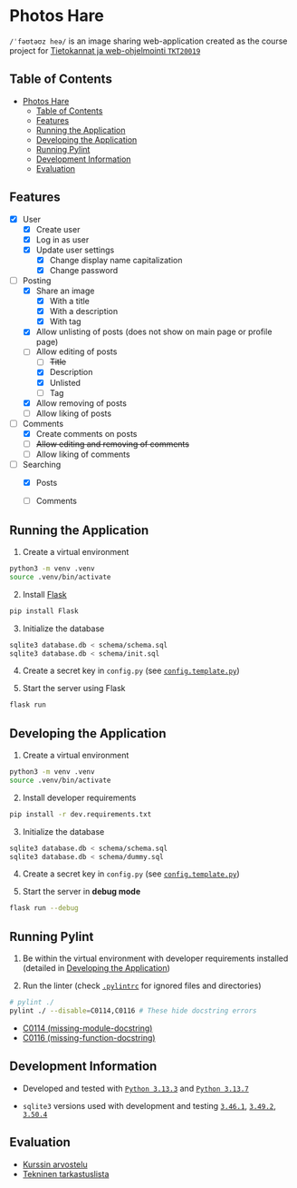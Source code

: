 # Photos Hare

`/ˈfəʊtəʊz heə/` is an image sharing web-application created as the course project for [Tietokannat ja web-ohjelmointi `TKT20019`](https://studies.helsinki.fi/kurssit/opintojakso/otm-f15d8b61-6e3e-47d2-8191-43a92d7d8607/TKT20019?cpId=hy-lv-76)


## Table of Contents
- [Photos Hare](#photos-hare)
  - [Table of Contents](#table-of-contents)
  - [Features](#features)
  - [Running the Application](#running-the-application)
  - [Developing the Application](#developing-the-application)
  - [Running Pylint](#running-pylint)
  - [Development Information](#development-information)
  - [Evaluation](#evaluation)


## Features

- [X] User
  - [X] Create user
  - [X] Log in as user
  - [X] Update user settings
    - [X] Change display name capitalization
    - [X] Change password

- [ ] Posting
  - [X] Share an image
    - [X] With a title
    - [X] With a description
    - [X] With tag
  - [X] Allow unlisting of posts (does not show on main page or profile page)
  - [ ] Allow editing of posts
    - [ ] ~~Title~~
    - [X] Description
    - [X] Unlisted
    - [ ] Tag
  - [X] Allow removing of posts
  - [ ] Allow liking of posts

- [ ] Comments
  - [X] Create comments on posts
  - [ ] ~~Allow editing and removing of comments~~
  - [ ] Allow liking of comments

- [ ] Searching
  - [X] Posts
  - [ ] Comments


## Running the Application

1. Create a virtual environment
```bash
python3 -m venv .venv
source .venv/bin/activate
```

2. Install [Flask](https://pypi.org/project/Flask/)
```bash
pip install Flask
```

3. Initialize the database
```bash
sqlite3 database.db < schema/schema.sql
sqlite3 database.db < schema/init.sql
```

4. Create a secret key in `config.py` (see [`config.template.py`](/config.template.py))

5. Start the server using Flask
```bash
flask run
```

## Developing the Application

1. Create a virtual environment
```bash
python3 -m venv .venv
source .venv/bin/activate
```

2. Install developer requirements
```bash
pip install -r dev.requirements.txt
```

3. Initialize the database
```bash
sqlite3 database.db < schema/schema.sql
sqlite3 database.db < schema/dummy.sql
```

4. Create a secret key in `config.py` (see [`config.template.py`](/config.template.py))

5. Start the server in **debug mode**
```bash
flask run --debug
```


## Running Pylint

1. Be within the virtual environment with developer requirements installed (detailed in [Developing the Application](#developing-the-application))

2. Run the linter (check [`.pylintrc`](/.pylintrc) for ignored files and directories)
```bash
# pylint ./
pylint ./ --disable=C0114,C0116 # These hide docstring errors
```

- [C0114 (missing-module-docstring)](https://sprytnyk.github.io/pylint-errors/plerr/errors/basic/C0114)
- [C0116 (missing-function-docstring)](https://sprytnyk.github.io/pylint-errors/plerr/errors/basic/C0116)


## Development Information

- Developed and tested with [`Python 3.13.3`](https://www.python.org/downloads/release/python-3133/) and [`Python 3.13.7`](https://www.python.org/downloads/release/python-3137/)

- `sqlite3` versions used with development and testing [`3.46.1`](https://sqlite.org/releaselog/3_46_1.html), [`3.49.2`](https://sqlite.org/releaselog/3_49_2.html), [`3.50.4`](https://sqlite.org/releaselog/3_50_4.html)


## Evaluation

- [Kurssin arvostelu](https://hy-tikawe.github.io/materiaali/arvostelu/)
- [Tekninen tarkastuslista](https://hy-tikawe.github.io/materiaali/lista/)
